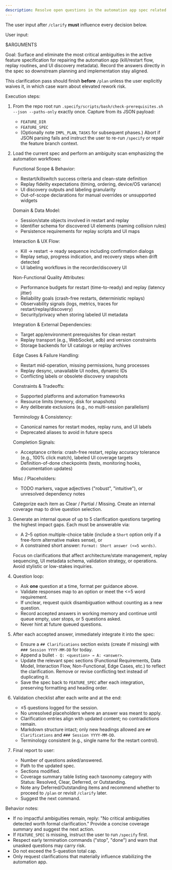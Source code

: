 ```yaml
---
description: Resolve open questions in the automation app spec related to restart stability, replay fidelity, and durable UI labeling.
---
```


The user input after `/clarify` **must** influence every decision below.

User input:

$ARGUMENTS

Goal: Surface and eliminate the most critical ambiguities in the active feature specification for repairing the automation app (kill/restart flow, replay routines, and UI discovery metadata). Record the answers directly in the spec so downstream planning and implementation stay aligned.

This clarification pass should finish **before** `/plan` unless the user explicitly waives it, in which case warn about elevated rework risk.

Execution steps:

1. From the repo root run `.specify/scripts/bash/check-prerequisites.sh --json --paths-only` exactly once. Capture from its JSON payload:
   - `FEATURE_DIR`
   - `FEATURE_SPEC`
   - (Optionally note `IMPL_PLAN`, `TASKS` for subsequent phases.)
   Abort if JSON parsing fails and instruct the user to re-run `/specify` or repair the feature branch context.

2. Load the current spec and perform an ambiguity scan emphasizing the automation workflows:

   Functional Scope & Behavior:
   - Restart/killswitch success criteria and clean-state definition
   - Replay fidelity expectations (timing, ordering, device/OS variance)
   - UI discovery outputs and labeling granularity
   - Out-of-scope declarations for manual overrides or unsupported widgets

   Domain & Data Model:
   - Session/state objects involved in restart and replay
   - Identifier schema for discovered UI elements (naming collision rules)
   - Persistence requirements for replay scripts and UI maps

   Interaction & UX Flow:
   - Kill → restart → ready sequence including confirmation dialogs
   - Replay setup, progress indication, and recovery steps when drift detected
   - UI labeling workflows in the recorder/discovery UI

   Non-Functional Quality Attributes:
   - Performance budgets for restart (time-to-ready) and replay (latency jitter)
   - Reliability goals (crash-free restarts, deterministic replays)
   - Observability signals (logs, metrics, traces for restart/replay/discovery)
   - Security/privacy when storing labeled UI metadata

   Integration & External Dependencies:
   - Target app/environment prerequisites for clean restart
   - Replay transport (e.g., WebSocket, adb) and version constraints
   - Storage backends for UI catalogs or replay archives

   Edge Cases & Failure Handling:
   - Restart mid-operation, missing permissions, hung processes
   - Replay desync, unavailable UI nodes, dynamic IDs
   - Conflicting labels or obsolete discovery snapshots

   Constraints & Tradeoffs:
   - Supported platforms and automation frameworks
   - Resource limits (memory, disk for snapshots)
   - Any deliberate exclusions (e.g., no multi-session parallelism)

   Terminology & Consistency:
   - Canonical names for restart modes, replay runs, and UI labels
   - Deprecated aliases to avoid in future specs

   Completion Signals:
   - Acceptance criteria: crash-free restart, replay accuracy tolerance (e.g., 100% click match), labeled UI coverage targets
   - Definition-of-done checkpoints (tests, monitoring hooks, documentation updates)

   Misc / Placeholders:
   - TODO markers, vague adjectives ("robust", "intuitive"), or unresolved dependency notes

   Categorize each item as Clear / Partial / Missing. Create an internal coverage map to drive question selection.

3. Generate an internal queue of up to 5 clarification questions targeting the highest impact gaps. Each must be answerable via:
   - A 2–5 option multiple-choice table (include a `Short` option only if a free-form alternative makes sense), or
   - A constrained short answer: `Format: Short answer (<=5 words)`.

   Focus on clarifications that affect architecture/state management, replay sequencing, UI metadata schema, validation strategy, or operations. Avoid stylistic or low-stakes inquiries.

4. Question loop:
   - Ask **one** question at a time, format per guidance above.
   - Validate responses map to an option or meet the <=5 word requirement.
   - If unclear, request quick disambiguation without counting as a new question.
   - Record accepted answers in working memory and continue until queue empty, user stops, or 5 questions asked.
   - Never hint at future queued questions.

5. After each accepted answer, immediately integrate it into the spec:
   - Ensure a `## Clarifications` section exists (create if missing) with `### Session YYYY-MM-DD` for today.
   - Append a bullet `- Q: <question> → A: <answer>`.
   - Update the relevant spec sections (Functional Requirements, Data Model, Interaction Flow, Non-Functional, Edge Cases, etc.) to reflect the clarification. Remove or revise conflicting text instead of duplicating it.
   - Save the spec back to `FEATURE_SPEC` after each integration, preserving formatting and heading order.

6. Validation checklist after each write and at the end:
   - ≤5 questions logged for the session.
   - No unresolved placeholders where an answer was meant to apply.
   - Clarification entries align with updated content; no contradictions remain.
   - Markdown structure intact; only new headings allowed are `## Clarifications` and `### Session YYYY-MM-DD`.
   - Terminology consistent (e.g., single name for the restart control).

7. Final report to user:
   - Number of questions asked/answered.
   - Path to the updated spec.
   - Sections modified.
   - Coverage summary table listing each taxonomy category with Status: Resolved, Clear, Deferred, or Outstanding.
   - Note any Deferred/Outstanding items and recommend whether to proceed to `/plan` or revisit `/clarify` later.
   - Suggest the next command.

Behavior notes:
- If no impactful ambiguities remain, reply: "No critical ambiguities detected worth formal clarification." Provide a concise coverage summary and suggest the next action.
- If `FEATURE_SPEC` is missing, instruct the user to run `/specify` first.
- Respect early termination commands ("stop", "done") and warn that unasked questions may carry risk.
- Do not exceed the 5-question total cap.
- Only request clarifications that materially influence stabilizing the automation app.
